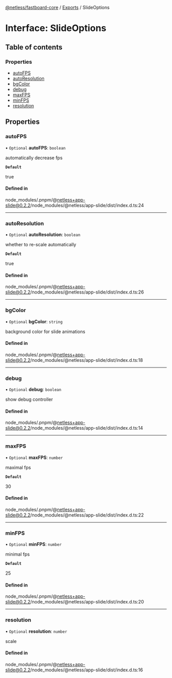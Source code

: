 [@netless/fastboard-core](../README.md) / [Exports](../modules.md) / SlideOptions

# Interface: SlideOptions

## Table of contents

### Properties

- [autoFPS](SlideOptions.md#autofps)
- [autoResolution](SlideOptions.md#autoresolution)
- [bgColor](SlideOptions.md#bgcolor)
- [debug](SlideOptions.md#debug)
- [maxFPS](SlideOptions.md#maxfps)
- [minFPS](SlideOptions.md#minfps)
- [resolution](SlideOptions.md#resolution)

## Properties

### autoFPS

• `Optional` **autoFPS**: `boolean`

automatically decrease fps

**`Default`**

 true

#### Defined in

node_modules/.pnpm/@netless+app-slide@0.2.2/node_modules/@netless/app-slide/dist/index.d.ts:24

___

### autoResolution

• `Optional` **autoResolution**: `boolean`

whether to re-scale automatically

**`Default`**

 true

#### Defined in

node_modules/.pnpm/@netless+app-slide@0.2.2/node_modules/@netless/app-slide/dist/index.d.ts:26

___

### bgColor

• `Optional` **bgColor**: `string`

background color for slide animations

#### Defined in

node_modules/.pnpm/@netless+app-slide@0.2.2/node_modules/@netless/app-slide/dist/index.d.ts:18

___

### debug

• `Optional` **debug**: `boolean`

show debug controller

#### Defined in

node_modules/.pnpm/@netless+app-slide@0.2.2/node_modules/@netless/app-slide/dist/index.d.ts:14

___

### maxFPS

• `Optional` **maxFPS**: `number`

maximal fps

**`Default`**

 30

#### Defined in

node_modules/.pnpm/@netless+app-slide@0.2.2/node_modules/@netless/app-slide/dist/index.d.ts:22

___

### minFPS

• `Optional` **minFPS**: `number`

minimal fps

**`Default`**

 25

#### Defined in

node_modules/.pnpm/@netless+app-slide@0.2.2/node_modules/@netless/app-slide/dist/index.d.ts:20

___

### resolution

• `Optional` **resolution**: `number`

scale

#### Defined in

node_modules/.pnpm/@netless+app-slide@0.2.2/node_modules/@netless/app-slide/dist/index.d.ts:16
